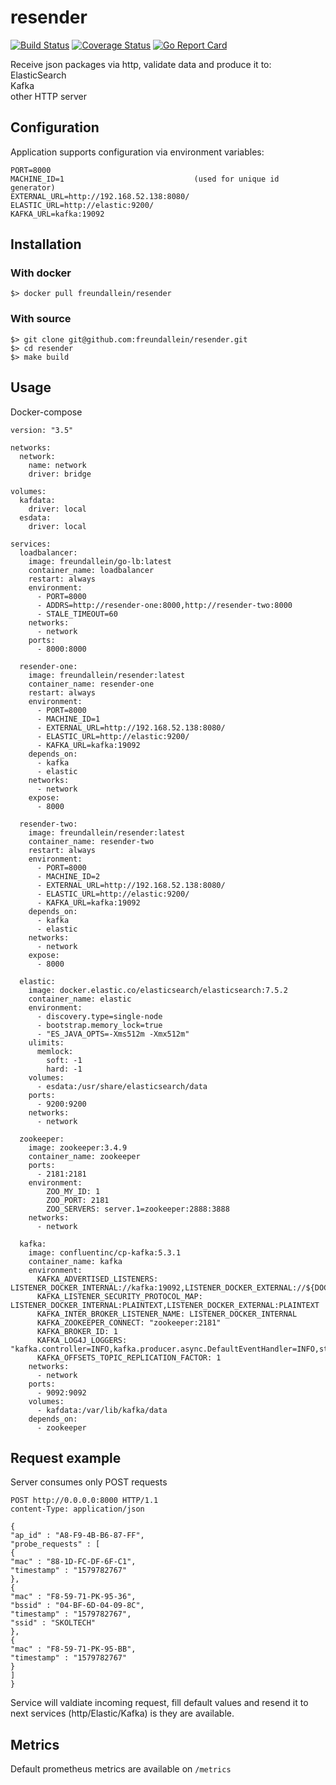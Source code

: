 # resender
[![Build Status](https://travis-ci.org/freundallein/resender.svg?branch=master)](https://travis-ci.org/freundallein/resender)
[![Coverage Status](https://coveralls.io/repos/github/freundallein/resender/badge.svg?branch=master)](https://coveralls.io/github/freundallein/resender?branch=master)
[![Go Report Card](https://goreportcard.com/badge/github.com/freundallein/resender)](https://goreportcard.com/report/github.com/freundallein/resender)

Receive json packages via http, validate data and produce it to:  
ElasticSearch  
Kafka  
other HTTP server  


## Configuration
Application supports configuration via environment variables:
```
PORT=8000
MACHINE_ID=1                             (used for unique id generator)
EXTERNAL_URL=http://192.168.52.138:8080/
ELASTIC_URL=http://elastic:9200/
KAFKA_URL=kafka:19092
```
## Installation
### With docker  
```
$> docker pull freundallein/resender
```
### With source
```
$> git clone git@github.com:freundallein/resender.git
$> cd resender
$> make build
```

## Usage
Docker-compose

```
version: "3.5"

networks:
  network:
    name: network
    driver: bridge

volumes:
  kafdata:
    driver: local
  esdata:
    driver: local

services:
  loadbalancer:
    image: freundallein/go-lb:latest
    container_name: loadbalancer
    restart: always
    environment: 
      - PORT=8000
      - ADDRS=http://resender-one:8000,http://resender-two:8000
      - STALE_TIMEOUT=60
    networks: 
      - network
    ports:
      - 8000:8000

  resender-one:
    image: freundallein/resender:latest
    container_name: resender-one
    restart: always
    environment: 
      - PORT=8000
      - MACHINE_ID=1
      - EXTERNAL_URL=http://192.168.52.138:8080/
      - ELASTIC_URL=http://elastic:9200/
      - KAFKA_URL=kafka:19092
    depends_on: 
      - kafka
      - elastic
    networks: 
      - network
    expose:
      - 8000

  resender-two:
    image: freundallein/resender:latest
    container_name: resender-two
    restart: always
    environment: 
      - PORT=8000
      - MACHINE_ID=2
      - EXTERNAL_URL=http://192.168.52.138:8080/
      - ELASTIC_URL=http://elastic:9200/
      - KAFKA_URL=kafka:19092
    depends_on: 
      - kafka
      - elastic
    networks: 
      - network
    expose:
      - 8000

  elastic:
    image: docker.elastic.co/elasticsearch/elasticsearch:7.5.2
    container_name: elastic
    environment:
      - discovery.type=single-node
      - bootstrap.memory_lock=true
      - "ES_JAVA_OPTS=-Xms512m -Xmx512m"
    ulimits:
      memlock:
        soft: -1
        hard: -1
    volumes:
      - esdata:/usr/share/elasticsearch/data
    ports:
      - 9200:9200
    networks:
      - network

  zookeeper:
    image: zookeeper:3.4.9
    container_name: zookeeper
    ports:
      - 2181:2181
    environment:
        ZOO_MY_ID: 1
        ZOO_PORT: 2181
        ZOO_SERVERS: server.1=zookeeper:2888:3888
    networks:
      - network
    
  kafka:
    image: confluentinc/cp-kafka:5.3.1
    container_name: kafka
    environment:
      KAFKA_ADVERTISED_LISTENERS: LISTENER_DOCKER_INTERNAL://kafka:19092,LISTENER_DOCKER_EXTERNAL://${DOCKER_HOST_IP:-127.0.0.1}:9092
      KAFKA_LISTENER_SECURITY_PROTOCOL_MAP: LISTENER_DOCKER_INTERNAL:PLAINTEXT,LISTENER_DOCKER_EXTERNAL:PLAINTEXT
      KAFKA_INTER_BROKER_LISTENER_NAME: LISTENER_DOCKER_INTERNAL
      KAFKA_ZOOKEEPER_CONNECT: "zookeeper:2181"
      KAFKA_BROKER_ID: 1
      KAFKA_LOG4J_LOGGERS: "kafka.controller=INFO,kafka.producer.async.DefaultEventHandler=INFO,state.change.logger=INFO"
      KAFKA_OFFSETS_TOPIC_REPLICATION_FACTOR: 1
    networks:
      - network
    ports:
      - 9092:9092
    volumes:
      - kafdata:/var/lib/kafka/data
    depends_on:
      - zookeeper
```

## Request example
Server consumes only POST requests
```
POST http://0.0.0.0:8000 HTTP/1.1
content-Type: application/json

{
"ap_id" : "A8-F9-4B-B6-87-FF",
"probe_requests" : [
{
"mac" : "88-1D-FC-DF-6F-C1",
"timestamp" : "1579782767"
},
{
"mac" : "F8-59-71-PK-95-36",
"bssid" : "04-BF-6D-04-09-8C",
"timestamp" : "1579782767",
"ssid" : "SKOLTECH"
},
{
"mac" : "F8-59-71-PK-95-BB",
"timestamp" : "1579782767"
}
]
}
```
Service will valdiate incoming request, fill default values  and resend it to next services (http/Elastic/Kafka) is they are available.
## Metrics
Default prometheus metrics are available on `/metrics`  

